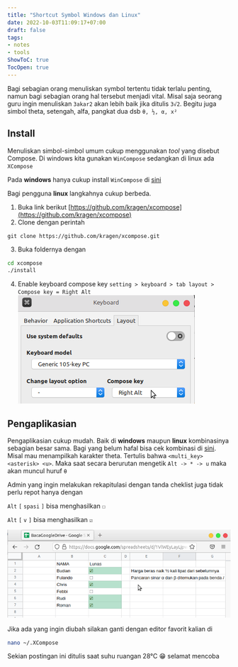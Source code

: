 ```yaml
---
title: "Shortcut Symbol Windows dan Linux"
date: 2022-10-03T11:09:17+07:00
draft: false
tags:
- notes
- tools
ShowToC: true
TocOpen: true
---
```

Bagi sebagian orang menuliskan symbol tertentu tidak terlalu penting, namun bagi sebagian orang  hal tersebut menjadi vital. Misal saja seorang guru ingin menuliskan `3akar2` akan lebih baik jika ditulis `3√2`. Begitu juga simbol theta, setengah, alfa, pangkat dua dsb `θ, ½, α, x²`

## Install 
Menuliskan simbol-simbol umum cukup menggunakan _tool_ yang disebut Compose. Di windows kita gunakan `WinCompose` sedangkan di linux ada `XCompose`

Pada **windows** hanya cukup install `WinCompose` di [sini](http://wincompose.info)

Bagi pengguna **linux** langkahnya cukup berbeda. 
1. Buka link berikut [https://github.com/kragen/xcompose](https://github.com/kragen/xcompose)
2. Clone dengan perintah 
```git
git clone https://github.com/kragen/xcompose.git
```
3. Buka foldernya dengan
```bash
cd xcompose
./install
```
4. Enable keyboard compose key
`setting > keyboard > tab layout > Compose key = Right Alt`
![Compose Key Linux](composekey.png)

## Pengaplikasian

Pengaplikasian cukup mudah. Baik di **windows** maupun **linux** kombinasinya sebagian besar sama. Bagi yang belum hafal bisa cek kombinasi di [sini](https://raw.githubusercontent.com/kragen/xcompose/master/dotXCompose). Misal mau menampilkah karakter theta. Tertulis bahwa `<multi_key> <asterisk> <u>`. Maka saat secara berurutan mengetik
`Alt -> * -> u` maka akan muncul huruf `θ`

Admin yang ingin melakukan rekapitulasi dengan tanda cheklist juga tidak perlu repot hanya dengan 

`Alt` `[` `spasi` `]` bisa menghasilkan `☐`

`Alt` `[` `v` `]` bisa menghasilkan `☑`

![google sheet insert symbol](sheet_insert_symbol.png)

Jika ada yang ingin diubah silakan ganti dengan editor favorit kalian di 
```bash
nano ~/.XCompose
```

Sekian postingan ini ditulis saat suhu ruangan 28°C 
:grin: selamat mencoba
